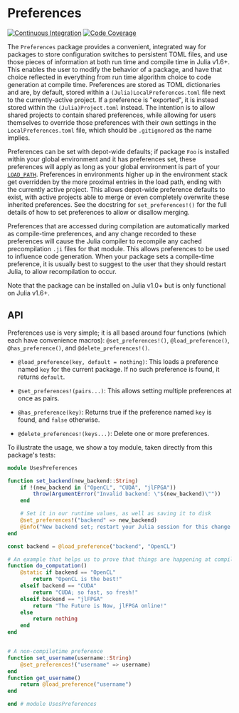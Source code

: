 # Preferences

[![Continuous Integration][ci-img]][ci-url]
[![Code Coverage][codecov-img]][codecov-url]

[ci-url]:               https://github.com/JuliaPackaging/Preferences.jl/actions?query=workflow%3ACI
[codecov-url]:          https://codecov.io/gh/JuliaPackaging/Preferences.jl

[ci-img]:               https://github.com/JuliaPackaging/Preferences.jl/workflows/CI/badge.svg                     "Continuous Integration"
[codecov-img]:          https://codecov.io/gh/JuliaPackaging/Preferences.jl/branch/master/graph/badge.svg           "Code Coverage"

The `Preferences` package provides a convenient, integrated way for packages to store configuration switches to persistent TOML files, and use those pieces of information at both run time and compile time in Julia v1.6+.
This enables the user to modify the behavior of a package, and have that choice reflected in everything from run time algorithm choice to code generation at compile time.
Preferences are stored as TOML dictionaries and are, by default, stored within a `(Julia)LocalPreferences.toml` file next to the currently-active project.
If a preference is "exported", it is instead stored within the `(Julia)Project.toml` instead.
The intention is to allow shared projects to contain shared preferences, while allowing for users themselves to override those preferences with their own settings in the `LocalPreferences.toml` file, which should be `.gitignore`d as the name implies.

Preferences can be set with depot-wide defaults; if package `Foo` is installed within your global environment and it has preferences set, these preferences will apply as long as your global environment is part of your [`LOAD_PATH`](https://docs.julialang.org/en/v1/manual/code-loading/#Environment-stacks).
Preferences in environments higher up in the environment stack get overridden by the more proximal entries in the load path, ending with the currently active project.
This allows depot-wide preference defaults to exist, with active projects able to merge or even completely overwrite these inherited preferences.
See the docstring for `set_preferences!()` for the full details of how to set preferences to allow or disallow merging.

Preferences that are accessed during compilation are automatically marked as compile-time preferences, and any change recorded to these preferences will cause the Julia compiler to recompile any cached precompilation `.ji` files for that module.
This allows preferences to be used to influence code generation.
When your package sets a compile-time preference, it is usually best to suggest to the user that they should restart Julia, to allow recompilation to occur.

Note that the package can be installed on Julia v1.0+ but is only functional on Julia v1.6+.

## API

Preferences use is very simple; it is all based around four functions (which each have convenience macros): `@set_preferences!()`, `@load_preference()`, `@has_preference()`, and `@delete_preferences!()`.

* `@load_preference(key, default = nothing)`: This loads a preference named `key` for the current package.  If no such preference is found, it returns `default`.

* `@set_preferences!(pairs...)`: This allows setting multiple preferences at once as pairs.

* `@has_preference(key)`: Returns true if the preference named `key` is found, and `false` otherwise.

* `@delete_preferences!(keys...)`: Delete one or more preferences.

To illustrate the usage, we show a toy module, taken directly from this package's tests:

```julia
module UsesPreferences

function set_backend(new_backend::String)
    if !(new_backend in ("OpenCL", "CUDA", "jlFPGA"))
        throw(ArgumentError("Invalid backend: \"$(new_backend)\""))
    end

    # Set it in our runtime values, as well as saving it to disk
    @set_preferences!("backend" => new_backend)
    @info("New backend set; restart your Julia session for this change to take effect!")
end

const backend = @load_preference("backend", "OpenCL")

# An example that helps us to prove that things are happening at compile-time
function do_computation()
    @static if backend == "OpenCL"
        return "OpenCL is the best!"
    elseif backend == "CUDA"
        return "CUDA; so fast, so fresh!"
    elseif backend == "jlFPGA"
        return "The Future is Now, jlFPGA online!"
    else
        return nothing
    end
end


# A non-compiletime preference
function set_username(username::String)
    @set_preferences!("username" => username)
end
function get_username()
    return @load_preference("username")
end

end # module UsesPreferences
```
